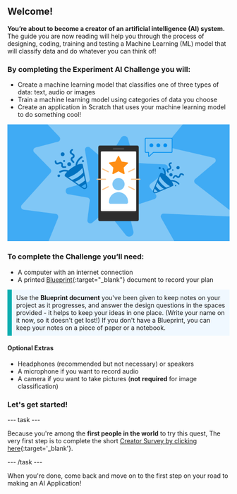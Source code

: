 ## Welcome!
**You’re about to become a creator of an artificial intelligence (AI) system.** The guide you are now reading will help you through the process of designing, coding, training and testing a Machine Learning (ML) model that will classify data and do whatever you can think of!


### By completing the Experiment AI Challenge you will: 
+ Create a machine learning model that classifies one of three types of data: text, audio or images
+ Train a machine learning model using categories of data you choose
+ Create an application in Scratch that uses your machine learning model to do something cool!


![A screenshot of a finished classification application with three colourful sprites showing different playlists and a bright background. You can see statistics for different values on the right - BPM, energy,danceability, speechiness and happiness.](images/MLapp.png)

### To complete the Challenge you’ll need:
+ A computer with an internet connection
+ A printed [Blueprint](resources/blueprint.pdf){:target="_blank"} document to record your plan

<p style="border-left: solid; border-width:10px; border-color: #0faeb0; background-color: aliceblue; padding: 10px;">
Use the <b>Blueprint document</b> you've been given to keep notes on your project as it progresses, and answer the design questions in the spaces provided - it helps to keep your ideas in one place. (Write your name on it now, so it doesn't get lost!) If you don't have a Blueprint, you can keep your notes on a piece of paper or a notebook.
</p>

#### Optional Extras
+ Headphones (recommended but not necessary) or speakers
+ A microphone if you want to record audio
+ A camera if you want to take pictures (**not** **required** for image classification)

### Let's get started!

--- task ---

Because you're among the **first people in the world** to try this quest, The very first step is to complete the short [Creator Survey by clicking here](https://cambridge.eu.qualtrics.com/jfe/form/SV_8psZlvVQvNNI4ke){:target='_blank'}.

--- /task ---

When you're done, come back and move on to the first step on your road to making an AI Application!

